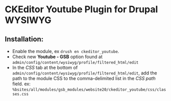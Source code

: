 # CKEditor Youtube Plugin for Drupal WYSIWYG

## Installation:
* Enable the module, ex `drush en ckeditor_youtube`.
* Check new **Youtube - GSB** option found at `admin/config/content/wysiwyg/profile/filtered_html/edit`
* In the *CSS* tab at the bottom of `admin/config/content/wysiwyg/profile/filtered_html/edit`, add the path to the module CSS to the comma-delimited list in the *CSS path* field.
  ex: `%bsites/all/modules/gsb_modules/website20/ckeditor_youtube/css/classes.css`